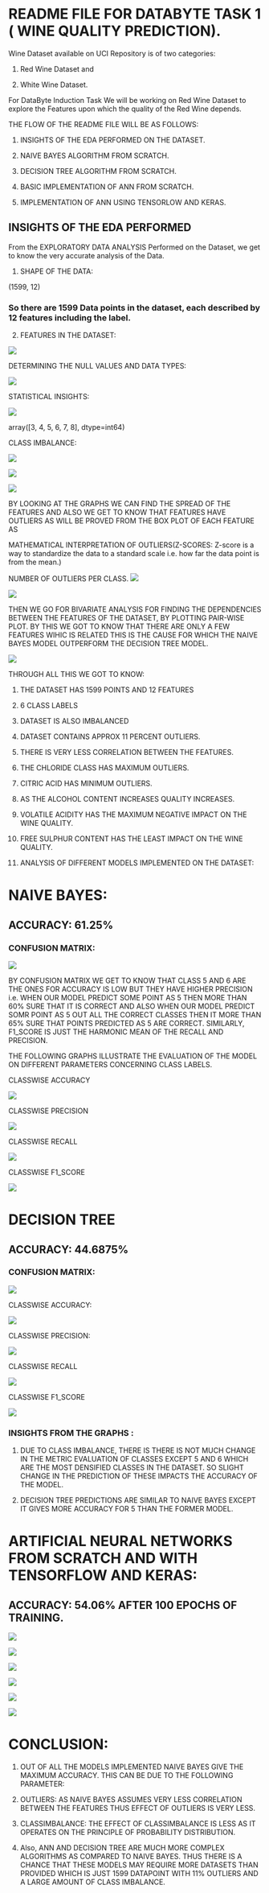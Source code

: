 # README FILE FOR DATABYTE TASK 1 ( WINE QUALITY PREDICTION).

Wine Dataset available on UCI Repository is of two categories:

1. Red Wine Dataset and

1. White Wine Dataset.

For DataByte Induction Task We will be working on Red Wine Dataset to explore the Features upon which the quality of the Red Wine depends.

THE FLOW OF THE README FILE WILL BE AS FOLLOWS:

1. INSIGHTS OF THE EDA PERFORMED ON THE DATASET.

1. NAIVE BAYES ALGORITHM FROM SCRATCH.

1. DECISION TREE ALGORITHM FROM SCRATCH.

1. BASIC IMPLEMENTATION OF ANN FROM SCRATCH.

1. IMPLEMENTATION OF ANN USING TENSORLOW AND KERAS.

## INSIGHTS OF THE EDA PERFORMED

From the EXPLORATORY DATA ANALYSIS Performed on the Dataset, we get to know the very accurate analysis of the Data.

1. SHAPE OF THE DATA:
  
(1599, 12)


  ### So there are 1599 Data points in the dataset, each described by 12 features including the label.

2. FEATURES IN THE DATASET:
   
![](   
https://github.com/PARANTAPMISHRA/DATABYTE_INDUCTION_TASKS/blob/main/DATABYTE%20TASK%20IMAGES/EDA/36503272-8652-40ed-ae77-a283e7f3132f.png?raw=true)

DETERMINING THE NULL VALUES AND DATA TYPES:

![](https://github.com/PARANTAPMISHRA/DATABYTE_INDUCTION_TASKS/blob/main/DATABYTE%20TASK%20IMAGES/EDA/Screenshot%202023-07-15%20012840.png)

STATISTICAL INSIGHTS:

![](https://github.com/PARANTAPMISHRA/DATABYTE_INDUCTION_TASKS/blob/main/DATABYTE%20TASK%20IMAGES/EDA/08b718c5-24d9-4adf-bbb8-813743845b88.png?raw=true)

array([3, 4, 5, 6, 7, 8], dtype=int64)

CLASS IMBALANCE:

![](https://github.com/PARANTAPMISHRA/DATABYTE_INDUCTION_TASKS/blob/main/DATABYTE%20TASK%20IMAGES/EDA/4e0653ac-d7bb-4cb7-a645-3c92af3e43e4.png?raw=true)

![](https://github.com/PARANTAPMISHRA/DATABYTE_INDUCTION_TASKS/blob/main/DATABYTE%20TASK%20IMAGES/EDA/e9d21736-cd6d-4aed-8af1-2bb83f8e3072.png?raw=true)

![](https://github.com/PARANTAPMISHRA/DATABYTE_INDUCTION_TASKS/blob/main/DATABYTE%20TASK%20IMAGES/EDA/2235fee4-ee5d-48cd-aafc-69d4f4a68795.png?raw=true)

BY LOOKING AT THE GRAPHS WE CAN FIND THE SPREAD OF THE FEATURES AND ALSO WE GET TO KNOW THAT FEATURES HAVE OUTLIERS AS WILL BE PROVED FROM THE BOX PLOT OF EACH FEATURE AS

MATHEMATICAL INTERPRETATION OF OUTLIERS(Z-SCORES: Z-score is a way to standardize the data to a standard scale i.e. how far the data point is from the mean.)

NUMBER OF OUTLIERS PER CLASS.
![](https://github.com/PARANTAPMISHRA/DATABYTE_INDUCTION_TASKS/blob/main/DATABYTE%20TASK%20IMAGES/EDA/bc59c680-670f-4f2b-b912-967c43649cb9.png?raw=true)

![](https://github.com/PARANTAPMISHRA/DATABYTE_INDUCTION_TASKS/blob/main/DATABYTE%20TASK%20IMAGES/EDA/c47e251c-e3bd-4cd7-b091-4df247b2d99c.png?raw=true)

THEN WE GO FOR BIVARIATE ANALYSIS FOR FINDING THE DEPENDENCIES BETWEEN THE FEATURES OF THE DATASET, BY PLOTTING PAIR-WISE PLOT. BY THIS WE GOT TO KNOW THAT THERE ARE ONLY A FEW FEATURES WIHIC IS RELATED THIS IS THE CAUSE FOR WHICH THE NAIVE BAYES MODEL OUTPERFORM THE DECISION TREE MODEL.

![](https://github.com/PARANTAPMISHRA/DATABYTE_INDUCTION_TASKS/blob/main/DATABYTE%20TASK%20IMAGES/EDA/a937fac5-1d4e-415e-94cb-b8b5a70ad722.png?raw=truea)

THROUGH ALL THIS WE GOT TO KNOW:

1. THE DATASET HAS 1599 POINTS AND 12 FEATURES

1. 6 CLASS LABELS

1. DATASET IS ALSO IMBALANCED

1. DATASET CONTAINS APPROX 11 PERCENT OUTLIERS.

1. THERE IS VERY LESS CORRELATION BETWEEN THE FEATURES.

1. THE CHLORIDE CLASS HAS MAXIMUM OUTLIERS.

1. CITRIC ACID HAS MINIMUM OUTLIERS.

1. AS THE ALCOHOL CONTENT INCREASES QUALITY INCREASES.

1. VOLATILE ACIDITY HAS THE MAXIMUM NEGATIVE IMPACT ON THE WINE QUALITY.

1. FREE SULPHUR CONTENT HAS THE LEAST IMPACT ON THE WINE QUALITY.

1. ANALYSIS OF DIFFERENT MODELS IMPLEMENTED ON THE DATASET:

# NAIVE BAYES:

## ACCURACY: 61.25%

### CONFUSION MATRIX:

![](https://github.com/PARANTAPMISHRA/DATABYTE_INDUCTION_TASKS/blob/main/DATABYTE%20TASK%20IMAGES/NAIVE%20BAYES/4072f32a-9175-41e7-9fa1-ac0e9c381e5b.png?raw=true)

BY CONFUSION MATRIX WE GET TO KNOW THAT CLASS 5 AND 6 ARE THE ONES FOR ACCURACY IS LOW BUT THEY HAVE HIGHER PRECISION i.e. WHEN OUR MODEL PREDICT SOME POINT AS 5 THEN MORE THAN 60% SURE THAT IT IS CORRECT AND ALSO WHEN OUR MODEL PREDICT SOMR POINT AS 5 OUT ALL THE CORRECT CLASSES THEN IT MORE THAN 65% SURE THAT POINTS PREDICTED AS 5 ARE CORRECT. SIMILARLY, F1_SCORE IS JUST THE HARMONIC MEAN OF THE RECALL AND PRECISION.

THE FOLLOWING GRAPHS ILLUSTRATE THE EVALUATION OF THE MODEL ON DIFFERENT PARAMETERS CONCERNING CLASS LABELS.

CLASSWISE ACCURACY

![](https://github.com/PARANTAPMISHRA/DATABYTE_INDUCTION_TASKS/blob/main/DATABYTE%20TASK%20IMAGES/NAIVE%20BAYES/f638926b-f8ad-4a55-8116-e704ea39bdd6.png?raw=true)

CLASSWISE PRECISION

![](https://github.com/PARANTAPMISHRA/DATABYTE_INDUCTION_TASKS/blob/main/DATABYTE%20TASK%20IMAGES/NAIVE%20BAYES/641cc186-9fa1-44ed-b623-67893a86df66.png?raw=true)

CLASSWISE RECALL

![](https://github.com/PARANTAPMISHRA/DATABYTE_INDUCTION_TASKS/blob/main/DATABYTE%20TASK%20IMAGES/NAIVE%20BAYES/24737c59-c851-4acc-b2b3-12436330c5a0.png?raw=true)

CLASSWISE F1_SCORE

![](https://github.com/PARANTAPMISHRA/DATABYTE_INDUCTION_TASKS/blob/main/DATABYTE%20TASK%20IMAGES/NAIVE%20BAYES/d9c2e397-4a34-4569-9296-6fdcd25964d5.png?raw=true)

# DECISION TREE

## ACCURACY: 44.6875%

### CONFUSION MATRIX:

![](https://github.com/PARANTAPMISHRA/DATABYTE_INDUCTION_TASKS/blob/main/DATABYTE%20TASK%20IMAGES/DECISION%20TREE/1962b6be-ccd9-4d77-a7f7-9e813dcd61d7.png?raw=true)

CLASSWISE ACCURACY:

![](https://github.com/PARANTAPMISHRA/DATABYTE_INDUCTION_TASKS/blob/main/DATABYTE%20TASK%20IMAGES/DECISION%20TREE/d9414024-6204-4cff-9005-9c31e99d9c33.png?raw=true)

CLASSWISE PRECISION:

![](https://github.com/PARANTAPMISHRA/DATABYTE_INDUCTION_TASKS/blob/main/DATABYTE%20TASK%20IMAGES/DECISION%20TREE/c9b2592f-079d-46e6-8d4d-97b3942b8817.png?raw=true)

CLASSWISE RECALL

![](https://github.com/PARANTAPMISHRA/DATABYTE_INDUCTION_TASKS/blob/main/DATABYTE%20TASK%20IMAGES/DECISION%20TREE/bdadfd4a-0751-4cb4-8b07-9070ca563bcd.png?raw=true)

CLASSWISE F1_SCORE

![](https://github.com/PARANTAPMISHRA/DATABYTE_INDUCTION_TASKS/blob/main/DATABYTE%20TASK%20IMAGES/DECISION%20TREE/c50bb305-5b6b-4f9c-aab3-3fd4202f02e7.png?raw=true)

### INSIGHTS FROM THE GRAPHS :

1. DUE TO CLASS IMBALANCE, THERE IS THERE IS NOT MUCH CHANGE IN THE METRIC EVALUATION OF CLASSES EXCEPT 5 AND 6 WHICH ARE THE MOST DENSIFIED CLASSES IN THE DATASET. SO SLIGHT CHANGE IN THE PREDICTION OF THESE IMPACTS THE ACCURACY OF THE MODEL.

2. DECISION TREE PREDICTIONS ARE SIMILAR TO NAIVE BAYES EXCEPT IT GIVES MORE ACCURACY FOR 5 THAN THE FORMER MODEL.

# ARTIFICIAL NEURAL NETWORKS FROM SCRATCH AND WITH TENSORFLOW AND KERAS:

## ACCURACY: 54.06% AFTER 100 EPOCHS OF TRAINING.

![](https://github.com/PARANTAPMISHRA/DATABYTE_INDUCTION_TASKS/blob/main/DATABYTE%20TASK%20IMAGES/ANN/16a9652a-26dd-4a6f-b06d-ad7d5d66fa73.png)

![](https://github.com/PARANTAPMISHRA/DATABYTE_INDUCTION_TASKS/blob/main/DATABYTE%20TASK%20IMAGES/ANN/5ceb4153-640d-454a-882e-7f258faeffcb.png)

![](https://github.com/PARANTAPMISHRA/DATABYTE_INDUCTION_TASKS/blob/main/DATABYTE%20TASK%20IMAGES/ANN/6625bdd0-10d1-4f16-8148-b80fd59e0964.png)

![](https://github.com/PARANTAPMISHRA/DATABYTE_INDUCTION_TASKS/blob/main/DATABYTE%20TASK%20IMAGES/ANN/66e00eb2-9e0f-4907-a251-b4a55d61fde3.png)

![](https://github.com/PARANTAPMISHRA/DATABYTE_INDUCTION_TASKS/blob/main/DATABYTE%20TASK%20IMAGES/ANN/9c26264b-9c42-4770-9be4-572d57cb9e62.png)

![](https://github.com/PARANTAPMISHRA/DATABYTE_INDUCTION_TASKS/blob/main/DATABYTE%20TASK%20IMAGES/ANN/c2e04e28-9e9e-4f7f-8134-500cf07b879a.png)

# CONCLUSION:

1. OUT OF ALL THE MODELS IMPLEMENTED NAIVE BAYES GIVE THE MAXIMUM ACCURACY. THIS CAN BE DUE TO THE FOLLOWING PARAMETER:

1. OUTLIERS: AS NAIVE BAYES ASSUMES VERY LESS CORRELATION BETWEEN THE FEATURES THUS EFFECT OF OUTLIERS IS VERY LESS.

1. CLASSIMBALANCE: THE EFFECT OF CLASSIMBALANCE IS LESS AS IT OPERATES ON THE PRINCIPLE OF PROBABILITY DISTRIBUTION.

1. Also, ANN AND DECISION TREE ARE MUCH MORE COMPLEX ALGORITHMS AS COMPARED TO NAIVE BAYES. THUS THERE IS A CHANCE THAT THESE MODELS MAY REQUIRE MORE DATASETS THAN PROVIDED WHICH IS JUST 1599 DATAPOINT WITH 11% OUTLIERS AND A LARGE AMOUNT OF CLASS IMBALANCE.
